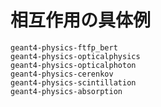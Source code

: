 # 相互作用の具体例

```{toctree}
geant4-physics-ftfp_bert
geant4-physics-opticalphysics
geant4-physics-opticalphoton
geant4-physics-cerenkov
geant4-physics-scintillation
geant4-physics-absorption
```
